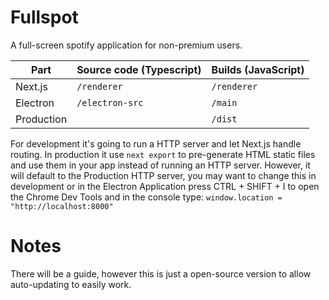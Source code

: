 # Fullspot

A full-screen spotify application for non-premium users.

| Part       | Source code (Typescript) | Builds (JavaScript) |
| ---------- | ------------------------ | ------------------- |
| Next.js    | `/renderer`              | `/renderer`         |
| Electron   | `/electron-src`          | `/main`             |
| Production |                          | `/dist`             |

For development it's going to run a HTTP server and let Next.js handle routing. In production it use `next export` to pre-generate HTML static files and use them in your app instead of running an HTTP server. However, it will default to the Production HTTP server, you may want to change this in development or in the Electron Application press CTRL + SHIFT + I to open the Chrome Dev Tools and in the console type: `window.location = "http://localhost:8000"`

# Notes

There will be a guide, however this is just a open-source version to allow auto-updating to easily work.